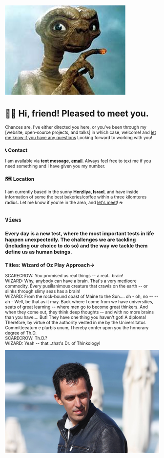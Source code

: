 

<!--
**bdi2357/bdi2357** is a ✨ _special_ ✨ repository because its `README.md` (this file) appears on your GitHub profile.

Here are some ideas to get you started:

- 🔭 I’m currently working on ...
- 🌱 I’m currently learning ...
- 👯 I’m looking to collaborate on ...
- 🤔 I’m looking for help with ...
- 💬 Ask me about ...
- 📫 How to reach me: ...
- 😄 Pronouns: ...
- ⚡ Fun fact: ...
-->
![This is an image](https://github.com/bdi2357/bdi2357/blob/main/ET1.png)

# 🕺🏼 Hi, friend! Pleased to meet you.
Chances are, I've either directed you here, or you've been through my [website, open-source projects, and talks] in which case, welcome!  and [let me know if you have any questions](mailto:itaybd@gmail.com) Looking forward to working with you!
### 📞 Contact
I am available via **text message**, [**email**](mailto:itaybd@gmail.com).
Always feel free to text me if you need something and I have given you my number.
### 🗺 Location

I am currently based in the sunny  **Herzliya, Israel**,  and have inside information of some the best bakeries/coffee within a three kilomteres radius. Let me know if you're in the area, and [let's meet](https://calendly.com/itaybd)!  ☕

## `Views`
### Every day is a new test, where the most important tests in life happen unexpectedly. The challenges we are tackling (including our choice to do so) and the way we tackle them define us as human beings.
### Titles: Wizard of Oz Play Approach->
SCARECROW: 
	You promised us real things -- a real...brain!<br />
WIZARD:
	Why, anybody can have a brain.  That's a
	very mediocre commodity.  Every pusillanimous
	creature that crawls on the earth -- or
	slinks through slimy seas has a brain!<br />
WIZARD:
	From the rock-bound coast of Maine to the
	Sun.... oh - oh, no -- -- ah - Well, be
	that as it may. Back where I come from we
	have universities, seats of great learning
	-- where men go to become great thinkers.
	And when they come out, they think deep
	thoughts -- and with no more brains than
	you have.... But!  They have one thing you
	haven't got!  A diploma!<br />
  Therefore, by virtue of the authority vested in me by the Universitatus Committeeatum e plurbis unum, I hereby confer upon you the honorary degree of Th.D.<br />
SCARECROW:
	Th.D.?<br />
WIZARD:
	Yeah -- that...that's Dr. of Thinkology!<br />


![](https://github.com/bdi2357/bdi2357/blob/main/itay_2.jpg)
